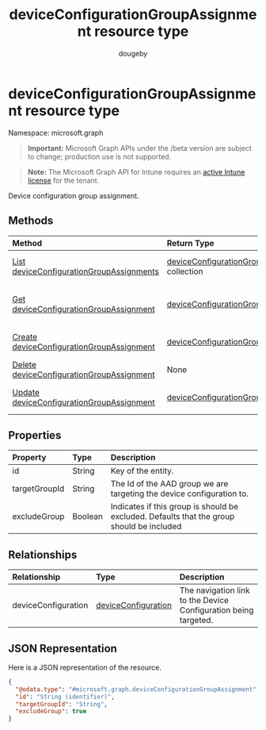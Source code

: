 ﻿---
title: "deviceConfigurationGroupAssignment resource type"
description: "Device configuration group assignment."
author: "dougeby"
localization_priority: Normal
ms.prod: "intune"
doc_type: resourcePageType
---

# deviceConfigurationGroupAssignment resource type

Namespace: microsoft.graph

> **Important:** Microsoft Graph APIs under the /beta version are subject to change; production use is not supported.

> **Note:** The Microsoft Graph API for Intune requires an [active Intune license](https://go.microsoft.com/fwlink/?linkid=839381) for the tenant.

Device configuration group assignment.

## Methods

| Method                                                                                                               | Return Type                                                                                                             | Description                                                                                                                                                    |
| :------------------------------------------------------------------------------------------------------------------- | :---------------------------------------------------------------------------------------------------------------------- | :------------------------------------------------------------------------------------------------------------------------------------------------------------- |
| [List deviceConfigurationGroupAssignments](../api/intune-deviceconfig-deviceconfigurationgroupassignment-list.md)    | [deviceConfigurationGroupAssignment](../resources/intune-deviceconfig-deviceconfigurationgroupassignment.md) collection | List properties and relationships of the [deviceConfigurationGroupAssignment](../resources/intune-deviceconfig-deviceconfigurationgroupassignment.md) objects. |
| [Get deviceConfigurationGroupAssignment](../api/intune-deviceconfig-deviceconfigurationgroupassignment-get.md)       | [deviceConfigurationGroupAssignment](../resources/intune-deviceconfig-deviceconfigurationgroupassignment.md)            | Read properties and relationships of the [deviceConfigurationGroupAssignment](../resources/intune-deviceconfig-deviceconfigurationgroupassignment.md) object.  |
| [Create deviceConfigurationGroupAssignment](../api/intune-deviceconfig-deviceconfigurationgroupassignment-create.md) | [deviceConfigurationGroupAssignment](../resources/intune-deviceconfig-deviceconfigurationgroupassignment.md)            | Create a new [deviceConfigurationGroupAssignment](../resources/intune-deviceconfig-deviceconfigurationgroupassignment.md) object.                              |
| [Delete deviceConfigurationGroupAssignment](../api/intune-deviceconfig-deviceconfigurationgroupassignment-delete.md) | None                                                                                                                    | Deletes a [deviceConfigurationGroupAssignment](../resources/intune-deviceconfig-deviceconfigurationgroupassignment.md).                                        |
| [Update deviceConfigurationGroupAssignment](../api/intune-deviceconfig-deviceconfigurationgroupassignment-update.md) | [deviceConfigurationGroupAssignment](../resources/intune-deviceconfig-deviceconfigurationgroupassignment.md)            | Update the properties of a [deviceConfigurationGroupAssignment](../resources/intune-deviceconfig-deviceconfigurationgroupassignment.md) object.                |

## Properties

| Property      | Type    | Description                                                                               |
| :------------ | :------ | :---------------------------------------------------------------------------------------- |
| id            | String  | Key of the entity.                                                                        |
| targetGroupId | String  | The Id of the AAD group we are targeting the device configuration to.                     |
| excludeGroup  | Boolean | Indicates if this group is should be excluded. Defaults that the group should be included |

## Relationships

| Relationship        | Type                                                                     | Description                                                     |
| :------------------ | :----------------------------------------------------------------------- | :-------------------------------------------------------------- |
| deviceConfiguration | [deviceConfiguration](../resources/intune-shared-deviceconfiguration.md) | The navigation link to the Device Configuration being targeted. |

## JSON Representation

Here is a JSON representation of the resource.

<!-- {
  "blockType": "resource",
  "keyProperty": "id",
  "@odata.type": "microsoft.graph.deviceConfigurationGroupAssignment"
}
-->

```json
{
  "@odata.type": "#microsoft.graph.deviceConfigurationGroupAssignment",
  "id": "String (identifier)",
  "targetGroupId": "String",
  "excludeGroup": true
}
```
